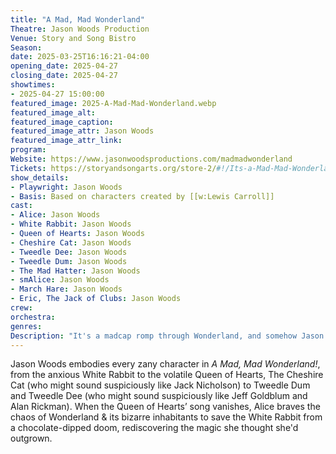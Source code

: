 ```yaml
---
title: "A Mad, Mad Wonderland"
Theatre: Jason Woods Production
Venue: Story and Song Bistro
Season: 
date: 2025-03-25T16:16:21-04:00
opening_date: 2025-04-27
closing_date: 2025-04-27
showtimes:
- 2025-04-27 15:00:00
featured_image: 2025-A-Mad-Mad-Wonderland.webp 
featured_image_alt: 
featured_image_caption: 
featured_image_attr: Jason Woods
featured_image_attr_link: 
program:
Website: https://www.jasonwoodsproductions.com/madmadwonderland
Tickets: https://storyandsongarts.org/store-2/#!/Its-a-Mad-Mad-Wonderland-*-Sun-Apr-27-3-pm/p/727906161/category=0
show_details: 
- Playwright: Jason Woods
- Basis: Based on characters created by [[w:Lewis Carroll]]
cast:
- Alice: Jason Woods
- White Rabbit: Jason Woods
- Queen of Hearts: Jason Woods
- Cheshire Cat: Jason Woods
- Tweedle Dee: Jason Woods
- Tweedle Dum: Jason Woods
- The Mad Hatter: Jason Woods
- smAlice: Jason Woods
- March Hare: Jason Woods
- Eric, The Jack of Clubs: Jason Woods
crew:
orchestra:
genres: 
Description: "It's a madcap romp through Wonderland, and somehow Jason Woods plays every character!"
---
```

Jason Woods embodies every zany character in *A Mad, Mad Wonderland!*, from the anxious White Rabbit to the volatile Queen of Hearts, The Cheshire Cat (who might sound suspiciously like Jack Nicholson) to Tweedle Dum and Tweedle Dee (who might sound suspiciously like Jeff Goldblum and Alan Rickman). When the Queen of Hearts’ song vanishes, Alice braves the chaos of Wonderland & its bizarre inhabitants to save the White Rabbit from a chocolate-dipped doom, rediscovering the magic she thought she'd outgrown.